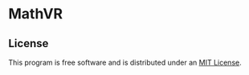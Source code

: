 # MathVR

## License

This program is free software and is distributed under an [MIT License](LICENSE).
